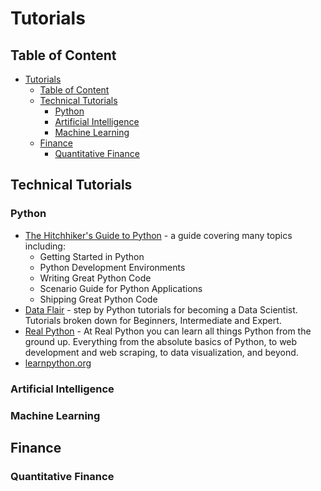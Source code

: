 # Tutorials

## Table of Content

- [Tutorials](#tutorials)
  - [Table of Content](#table-of-content)
  - [Technical Tutorials](#technical-tutorials)
    - [Python](#python)
    - [Artificial Intelligence](#artificial-intelligence)
    - [Machine Learning](#machine-learning)
  - [Finance](#finance)
    - [Quantitative Finance](#quantitative-finance)

## Technical Tutorials

### Python

- [The Hitchhiker's Guide to Python](https://docs.python-guide.org/) - a guide covering many topics including:
  - Getting Started in Python
  - Python Development Environments
  - Writing Great Python Code
  - Scenario Guide for Python Applications
  - Shipping Great Python Code
- [Data Flair](https://data-flair.training/blogs/python-tutorials-home/) - step by Python tutorials for becoming a Data Scientist. Tutorials broken down for Beginners, Intermediate and Expert.
- [Real Python](https://realpython.com/) - At Real Python you can learn all things Python from the ground up. Everything from the absolute basics of Python, to web development and web scraping, to data visualization, and beyond.
- [learnpython.org](https://www.learnpython.org/)

### Artificial Intelligence

### Machine Learning

## Finance

### Quantitative Finance
